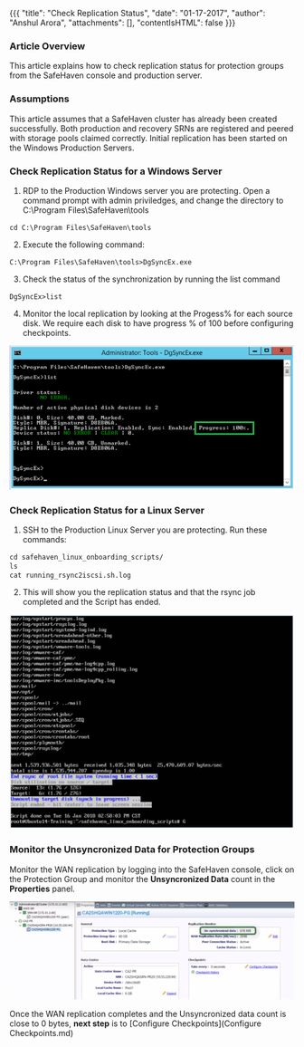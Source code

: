 {{{
  "title": "Check Replication Status",
  "date": "01-17-2017",
  "author": "Anshul Arora",
  "attachments": [],
  "contentIsHTML": false
}}}

### Article Overview
This article explains how to check replication status for protection groups from the SafeHaven console and production server.

### Assumptions
This article assumes that a SafeHaven cluster has already been created successfully. Both production and recovery SRNs are registered and peered with storage pools claimed correctly. Initial replication has been started on the Windows Production Servers.

### Check Replication Status for a Windows Server
1. RDP to the Production Windows server you are protecting. Open a command prompt with admin priviledges, and change the directory to C:\Program Files\SafeHaven\tools
```
cd C:\Program Files\SafeHaven\tools
```
2. Execute the following command:
```
C:\Program Files\SafeHaven\tools>DgSyncEx.exe
```
3. Check the status of the synchronization by running the list command
```
DgSyncEx>list
```
4. Monitor the local replication by looking at the Progess% for each source disk. We require each disk to have progress % of 100 before configuring checkpoints.

![Upgrade](../../images/SH5.0/create_PR_SRN_in_CLC/winrep1.PNG)

### Check Replication Status for a Linux Server
1. SSH to the Production Linux Server you are protecting. Run these commands:
```
cd safehaven_linux_onboarding_scripts/
ls
cat running_rsync2iscsi.sh.log
```
2. This will show you the replication status and that the rsync job completed and the Script has ended.

![Upgrade](../../images/SH5.0/create_PR_SRN_in_CLC/linrep1.PNG)

### Monitor the Unsyncronized Data for Protection Groups
Monitor the WAN replication by logging into the SafeHaven console, click on the Protection Group and monitor the **Unsyncronized Data** count in the **Properties** panel.

![Upgrade](../../images/SH5.0/create_PR_SRN_in_CLC/unsynceddata.PNG)

Once the WAN replication completes and the Unsyncronized data count is close to 0 bytes, **next step** is to [Configure Checkpoints](Configure Checkpoints.md)

